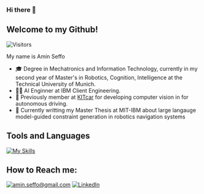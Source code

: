 ### Hi there 👋

<!--
**AminSeffo/AminSeffo** is a ✨ _special_ ✨ repository because its `README.md` (this file) appears on your GitHub profile.

Here are some ideas to get you started:

- 🔭 I’m currently working on ...
- 🌱 I’m currently learning ...
- 👯 I’m looking to collaborate on ...
- 🤔 I’m looking for help with ...
- 💬 Ask me about ...
- 📫 How to reach me: ...
- 😄 Pronouns: ...
- ⚡ Fun fact: ...
-->
## Welcome to my Github!
![Visitors](https://api.visitorbadge.io/api/visitors?path=AminSeffo&countColor=%2337d67a)

My name is Amin Seffo
- 🎓 Degree in Mechatronics and Information Technology, currently in my second year of Master's in Robotics, Cognition, Intelligence at the Technical University of Munich.
- 🧑‍💻 AI Enginner at IBM Client Engineering. 
- 🚗 Previously member at [KITcar][kit] for developing computer vision in for autonomous driving.
- 💬  Currently writting my Master Thesis at MIT-IBM about large langauge model-guided constraint generation in robotics navigation systems
## Tools and Languages
[![My Skills](https://skillicons.dev/icons?i=arduino,blender,c,cpp,docker,linux,matlab,raspberrypi,ros,tensorflow,python)](https://skillicons.dev)

<!--
![GitHub Stats](https://github-readme-stats.vercel.app/api?username=franfrancisco9&show_icons=true&bg_color=30,e96443,904e95&title_color=fff&text_color=fff&icon_color=fff&count_private=true)

![Top Languages](https://github-readme-stats.vercel.app/api/top-langs/?username=franfrancisco9&theme=nord&count_private=true)
-->

## How to Reach me:
<a href="mailto:ameenseffo@gmail.com">![amin.seffo@gmail.com](https://img.shields.io/badge/Gmail-D14836?style=for-the-badge&logo=gmail&logoColor=white)</a>
<a href="https://www.linkedin.com/in/amin-seffo-4647b9202/">![LinkedIn](https://img.shields.io/badge/LinkedIn-0077B5?style=for-the-badge&logo=linkedin&logoColor=white)</a>

[kit]: https://kitcar-team.de/
[github]: https://github.com/AminSeffo
